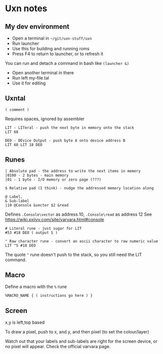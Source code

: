 # Uxn notes

## My dev environment

 + Open a terminal in `~/git/uxn-stuff/uxn`
 + Run launcher
 + Use this for building and running roms
 + Press F4 to return to launcher, or to refresh it 

You can run and detach a command in bash like `(launcher &)`

 + Open another terminal in there
 + Run left my-file.tal
 + Use it for editing

## Uxntal

```
( comment )
```

Requires spaces, ignored by assembler

```
LIT - LITeral - push the next byte in memory onto the stack
LIT 68
```

```
DEO - DEvice Output - push byte A onto device address B
LIT 68 LIT 18 DEO
```

## Runes

```
| Absolute pad - the address to write the next items in memory
|0100 - 2 bytes - main memory
|01 - 1 byte - I/O memory or zero page (???)
```

```
$ Relative pad (I think) - nudge the addressed memory location along
```

```
@ Label,
& Sub-label
|10 @Console &vector $2 &read
```

Defines `.Console\vector` as address 10, `.Console\read` as address 12
See <https://wiki.xxiivv.com/site/varvara.html#console>

```
# Literal rune - just sugar for LIT
#53 #18 DEO ( output S )
```

```
" Raw character rune - convert an ascii character to raw numeric value
LIT "S #18 DEO
```

The quote `"` rune doesn't push to the stack, so you still need the LIT command.

## Macro

Define a macro with the `%` rune

```
%MACRO_NAME { ( instructions go here ) }
```

## Screen

x,y is left,top based

To draw a pixel, push to x, and y, and then pixel (to set the colour/layer)

Watch out that your labels and sub-labels are right for the screen device, or no pixel will appear. Check the official varvara page.






